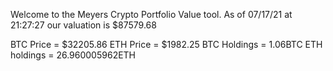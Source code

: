 Welcome to the Meyers Crypto Portfolio Value tool. 
As of 07/17/21 at 21:27:27 our valuation is $87579.68 

BTC Price = $32205.86
 ETH Price = $1982.25
BTC Holdings = 1.06BTC
 ETH holdings = 26.960005962ETH 

